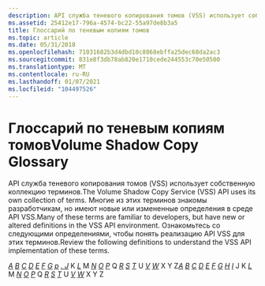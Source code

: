 ```yaml
---
description: API служба теневого копирования томов (VSS) использует собственную коллекцию терминов.
ms.assetid: 25412e17-796a-4574-bc22-55a97de8b3a5
title: Глоссарий по теневым копиям томов
ms.topic: article
ms.date: 05/31/2018
ms.openlocfilehash: 71031682b3d4dbd10c8868ebffa25dec68da2ac3
ms.sourcegitcommit: 831e8f3db78ab820e1710cede244553c70e50500
ms.translationtype: MT
ms.contentlocale: ru-RU
ms.lasthandoff: 01/07/2021
ms.locfileid: "104497526"
---
```

# <a name="volume-shadow-copy-glossary"></a><span data-ttu-id="892e6-103">Глоссарий по теневым копиям томов</span><span class="sxs-lookup"><span data-stu-id="892e6-103">Volume Shadow Copy Glossary</span></span>

<span data-ttu-id="892e6-104">API служба теневого копирования томов (VSS) использует собственную коллекцию терминов.</span><span class="sxs-lookup"><span data-stu-id="892e6-104">The Volume Shadow Copy Service (VSS) API uses its own collection of terms.</span></span> <span data-ttu-id="892e6-105">Многие из этих терминов знакомы разработчикам, но имеют новые или измененные определения в среде API VSS.</span><span class="sxs-lookup"><span data-stu-id="892e6-105">Many of these terms are familiar to developers, but have new or altered definitions in the VSS API environment.</span></span> <span data-ttu-id="892e6-106">Ознакомьтесь со следующими определениями, чтобы понять реализацию API VSS для этих терминов.</span><span class="sxs-lookup"><span data-stu-id="892e6-106">Review the following definitions to understand the VSS API implementation of these terms.</span></span>

<span data-ttu-id="892e6-107">[*A*](vssgloss-a.md) [*B*](vssgloss-b.md) [*C*](vssgloss-c.md) [*D*](vssgloss-d.md) [*E*](vssgloss-e.md) [*F*](vssgloss-f.md) [*G*](vssgloss-g.md) [*р*](vssgloss-h.md) [*. J*](vssgloss-i.md) K [*L*](vssgloss-l.md) M [*N*](vssgloss-n.md) [*O*](vssgloss-o.md) [*P*](vssgloss-p.md) Q [*R*](vssgloss-r.md) [*S*](vssgloss-s.md) [*T*](vssgloss-t.md) U [*V*](vssgloss-v.md) [*W*](vssgloss-w.md) X Y Z</span><span class="sxs-lookup"><span data-stu-id="892e6-107">[*A*](vssgloss-a.md) [*B*](vssgloss-b.md) [*C*](vssgloss-c.md) [*D*](vssgloss-d.md) [*E*](vssgloss-e.md) [*F*](vssgloss-f.md) [*G*](vssgloss-g.md) [*H*](vssgloss-h.md) [*I*](vssgloss-i.md) J K [*L*](vssgloss-l.md) M [*N*](vssgloss-n.md) [*O*](vssgloss-o.md) [*P*](vssgloss-p.md) Q [*R*](vssgloss-r.md) [*S*](vssgloss-s.md) [*T*](vssgloss-t.md) U [*V*](vssgloss-v.md) [*W*](vssgloss-w.md) X Y Z</span></span>

 

 



